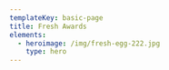 ```yaml
---
templateKey: basic-page
title: Fresh Awards
elements:
  - heroimage: /img/fresh-egg-222.jpg
    type: hero
---
```


